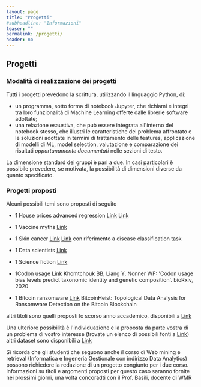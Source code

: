 ```yaml
---
layout: page
title: "Progetti"
#subheadline: "Informazioni"
teaser: ""
permalink: /progetti/
header: no
---
```


## Progetti

### Modalità di realizzazione dei progetti 

Tutti i progetti prevedono la scrittura, utilizzando il linguaggio Python, di:

* un programma, sotto forma di notebook Jupyter, che richiami e integri tra loro funzionalità di Machine Learning offerte dalle librerie software adottate;
* una relazione esaustiva, che può essere integrata all'interno del notebook stesso, che illustri le caratteristiche del problema affrontato e le soluzioni adottate in termini di trattamento delle features, applicazione di modelli di ML, model selection, valutazione e comparazione dei risultati *opportunamente documentati* nelle sezioni di testo.

La dimensione standard dei gruppi è pari a due. In casi particolari è possibile prevedere, se motivata, la possibilità di dimensioni diverse da quanto specificato.

### Progetti proposti

Alcuni possibili temi sono proposti di seguito

 
- 1 House prices advanced regression [Link](https://www.kaggle.com/c/house-prices-advanced-regression-techniques/overview)
 [Link](http://jse.amstat.org/v19n3/decock.pdf)

- 1 Vaccine myths [Link](https://www.kaggle.com/gpreda/reddit-vaccine-myths)

- 1 Skin cancer [Link](https://www.kaggle.com/kmader/skin-cancer-mnist-ham10000)
 [Link](https://arxiv.org/abs/1902.03368) 
con riferimento a disease classification task

 

- 1 Data scientists [Link](https://www.kaggle.com/arashnic/hr-analytics-job-change-of-data-scientists)

 

- 1 Science fiction [Link](https://www.kaggle.com/tanguypledel/science-fiction-books-subgenres)

 

- 1Codon usage [Link](https://archive.ics.uci.edu/ml/datasets/Codon+usage)
Khomtchouk BB, Liang Y, Nonner WF: 'Codon usage bias levels predict taxonomic identity and genetic composition'. bioRxiv, 2020


- 1 Bitcoin ransomware [Link](https://archive.ics.uci.edu/ml/datasets/BitcoinHeistRansomwareAddressDataset)
BitcoinHeist: Topological Data Analysis for Ransomware Detection on the Bitcoin Blockchain

 

altri titoli sono quelli proposti lo scorso anno accademico, disponibili a [Link](https://tvml.github.io/ml1920/progetti)

 

Una ulteriore possibilità è l'individuazione e la proposta da parte vostra di un problema di vostro interesse (trovate un elenco di possibili fonti a [Link](https://appen.com/open-source-datasets/)) altri dataset sono disponibili a [Link](https://dataverse.harvard.edu)


 

Si ricorda che gli studenti che seguono anche il corso di Web mining e retrieval (Informatica e Ingeneria Gestionale con indirizzo Data Analytics) possono richiedere la redazione di un progetto congiunto per i due corso. Informazioni su titoli e argomenti proposti per questo caso saranno fornite nei prossimi giorni, una volta concoradti con il Prof. Basili, docente di WMR